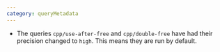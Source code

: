 ```yaml
---
category: queryMetadata
---
```

* The queries `cpp/use-after-free` and `cpp/double-free` have had their precision changed to `high`.
  This means they are run by default.